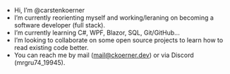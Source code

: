 - Hi, I’m @carstenkoerner
- I’m currently reorienting myself and working/leraning on becoming a software developer (full stack).
- I’m currently learning C#, WPF, Blazor, SQL, Git/GitHub...
- I’m looking to collaborate on some open source projects to learn how to read existing code better.
- You can reach me by mail (mail@ckoerner.dev) or via Discord (mrgru74_19945).

